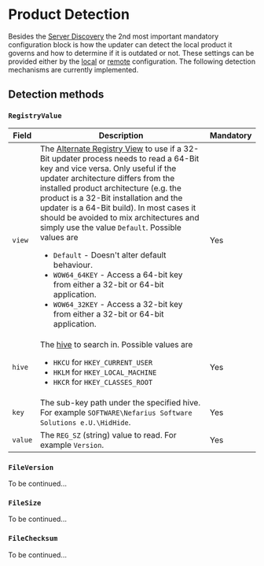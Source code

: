 # Product Detection

Besides the [Server Discovery](Server-Discovery.md) the 2nd most important mandatory configuration block is how the updater can detect the local product it governs and how to determine if it is outdated or not. These settings can be provided either by the [local](Local-Configuration.md) or [remote](Remote-Configuration.md) configuration. The following detection mechanisms are currently implemented.

## Detection methods

### `RegistryValue`

Field | Description | Mandatory
---|---|---
`view` | The [Alternate Registry View](https://learn.microsoft.com/en-us/windows/win32/winprog64/accessing-an-alternate-registry-view) to use if a 32-Bit updater process needs to read a 64-Bit key and vice versa. Only useful if the updater architecture differs from the installed product architecture (e.g. the product is a 32-Bit installation and the updater is a 64-Bit build). In most cases it should be avoided to mix architectures and simply use the value `Default`. Possible values are <ul><li>`Default` - Doesn't alter default behaviour.</li><li>`WOW64_64KEY` - Access a 64-bit key from either a 32-bit or 64-bit application.</li><li>`WOW64_32KEY` - Access a 32-bit key from either a 32-bit or 64-bit application.</li></ul> | Yes
`hive` | The [hive](https://learn.microsoft.com/en-us/troubleshoot/windows-server/performance/windows-registry-advanced-users) to search in. Possible values are <ul><li>`HKCU` for `HKEY_CURRENT_USER`</li><li>`HKLM` for `HKEY_LOCAL_MACHINE`</li><li>`HKCR` for `HKEY_CLASSES_ROOT`</li></ul> | Yes
`key` | The sub-key path under the specified hive. For example `SOFTWARE\Nefarius Software Solutions e.U.\HidHide`. | Yes
`value` | The `REG_SZ` (string) value to read. For example `Version`. | Yes

### `FileVersion`

To be continued...

### `FileSize`

To be continued...

### `FileChecksum`

To be continued...
